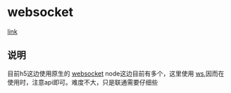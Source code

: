 # websocket

[link](https://lostmoa.com/blog/WebSocketDemoServerInNodeJS/)

## 说明

目前h5这边使用原生的 [websocket](https://www.ruanyifeng.com/blog/2017/05/websocket.html)
node这边目前有多个，这里使用 [ws](https://github.com/websockets/ws),因而在使用时，注意api即可。难度不大，只是联通需要仔细些